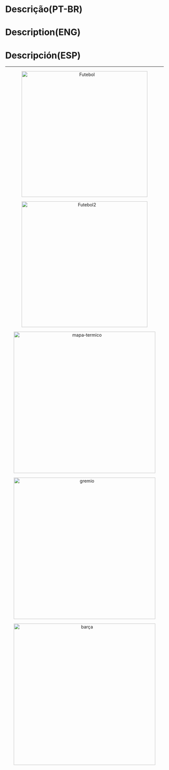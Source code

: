 # Descrição(PT-BR)
# Description(ENG)
# Descripción(ESP)
----------------------------------------------------------------------------------------------------------
<p align="center">   
   <img src="https://github.com/wilmorales21/Scripts/assets/(https://github.com/wilmorales21/Scripts/assets/80546143/5f9527ca-d1be-4541-9277-a3d21cbe9184)" alt="Futebol" height="400">
</p>

<p align="center">   
   <img src="https://github.com/wilmorales21/Scripts/assets/(https://github.com/wilmorales21/Scripts/assets/80546143/c9c9ce21-c513-47df-a3e4-6e4d1d438823)" alt="Futebol2" height="400">
</p>

<p align="center">
   <img src="https://github.com/wilmorales21/Scripts/assets/80546143/95c224c7-3326-4c43-9d87-193fff25f415" alt="mapa-termico" height="450">
</p>

<p align="center">
   <img src="https://github.com/wilmorales21/Scripts/assets/80546143/f843a4f5-891e-4f62-8e60-520ed12e2797" alt="gremio" height="450">
</p>

<p align="center">
   <img src="https://github.com/wilmorales21/Scripts/assets/80546143/c02f3172-0612-4363-9413-65b47a55d8c5" alt="barça" height="450">
</p>
